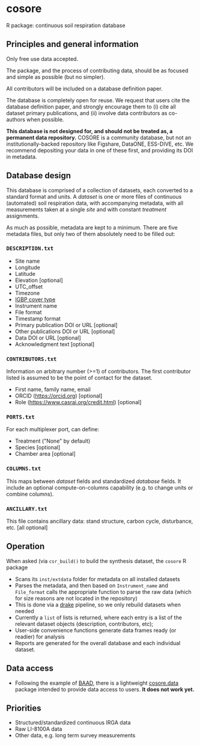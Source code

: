 # cosore

R package: continuous soil respiration database

## Principles and general information

Only free use data accepted.

The package, and the process of contributing data, should be as focused and 
simple as possible (but no simpler).

All contributors will be included on a database definition paper.

The database is completely open for reuse. We request that users cite the 
database definition paper, and strongly encourage them to (i) cite all dataset primary
publications, and (ii) involve data contributors as co-authors when possible.

**This database is not designed for, and should not be treated as, a permanent
data repository.** COSORE is a community database, but not an institutionally-backed repository like Figshare, DataONE, ESS-DIVE, etc. We recommend depositing your data in one of these first, and providing its DOI in metadata.

## Database design

This database is comprised of a collection of datasets, each converted to a standard format and units.
A _dataset_ is one or more files of continuous (automated) soil respiration data,
with accompanying metadata, with all measurements taken at a single _site_ and with
constant _treatment_ assignments.

As much as possible, metadata are kept to a minimum. There are five metadata files, but only two of them absolutely need to be filled out:

### `DESCRIPTION.txt`

* Site name
* Longitude
* Latitude
* Elevation [optional]
* UTC_offset
* Timezone
* [IGBP cover type](http://www.eomf.ou.edu/static/IGBP.pdf)
* Instrument name
* File format
* Timestamp format
* Primary publication DOI or URL [optional]
* Other publications DOI or URL [optional]
* Data DOI or URL [optional]
* Acknowledgment text [optional]

### `CONTRIBUTORS.txt`

Information on arbitrary number (>=1) of contributors. The first contributor listed is assumed to be the point of contact for the dataset.

* First name, family name, email
* ORCID (https://orcid.org) [optional]
* Role (https://www.casrai.org/credit.html) [optional]

### `PORTS.txt`

For each multiplexer port, can define:

* Treatment ("None" by default)
* Species [optional]
* Chamber area [optional]

### `COLUMNS.txt`

This maps between _dataset_ fields and standardized _database_ fields.
It include an optional compute-on-columns capability (e.g. to change units or combine columns).

### `ANCILLARY.txt`

This file contains ancillary data: stand structure, carbon cycle, disturbance, etc. [all optional]

## Operation

When asked (via `csr_build()` to build the synthesis dataset, the `cosore` R package
* Scans its `inst/extdata` folder for metadata on all installed datasets
* Parses the metadata, and then based on `Instrument_name` and `File_format` calls 
the appropriate function to parse the raw data (which for size reasons are not located in the repository)
* This is done via a [drake](https://github.com/ropensci/drake) pipeline, so we only 
rebuild datasets when needed
* Currently a `list` of lists is returned, where each entry is a list of the relevant
dataset objects (description, contributors, etc); 
* User-side convenience functions generate data frames ready (or readier) for analysis
* Reports are generated for the overall database and each individual dataset.

## Data access

* Following the example of [BAAD](https://github.com/dfalster/baad), there is a lightweight [cosore.data](https://github.com/bpbond/cosore.data) package intended to provide data access to users. **It does not work yet.**

## Priorities

* Structured/standardized continuous IRGA data
* Raw LI-8100A data
* Other data, e.g. long term survey measurements
